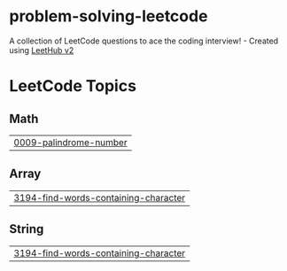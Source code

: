 # problem-solving-leetcode
A collection of LeetCode questions to ace the coding interview! - Created using [LeetHub v2](https://github.com/arunbhardwaj/LeetHub-2.0)

<!---LeetCode Topics Start-->
# LeetCode Topics
## Math
|  |
| ------- |
| [0009-palindrome-number](https://github.com/loodyy/problem-solving-leetcode/tree/master/0009-palindrome-number) |
## Array
|  |
| ------- |
| [3194-find-words-containing-character](https://github.com/loodyy/problem-solving-leetcode/tree/master/3194-find-words-containing-character) |
## String
|  |
| ------- |
| [3194-find-words-containing-character](https://github.com/loodyy/problem-solving-leetcode/tree/master/3194-find-words-containing-character) |
<!---LeetCode Topics End-->